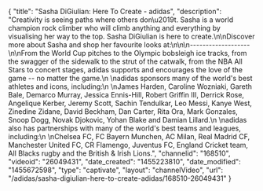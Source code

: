 {
    "title": "Sasha DiGiulian: Here To Create - adidas",
    "description": "Creativity is seeing paths where others don\u2019t. Sasha is a world champion rock climber who will climb anything and everything by visualising her way to the top. Sasha DiGiulian is here to create.\n\nDiscover more about Sasha and shop her favourite looks at:\n\n\n-------------------\n\nFrom the World Cup pitches to the Olympic bobsleigh ice tracks, from the swagger of the sidewalk to the strut of the catwalk, from the NBA All Stars to concert stages, adidas supports and encourages the love of the game -- no matter the game.\n \nadidas sponsors many of the world's best athletes and icons, including:\n \nJames Harden, Caroline Wozniaki, Gareth Bale, Demarco Murray, Jessica Ennis-Hill, Robert Griffin III, Derrick Rose, Angelique Kerber, Jeremy Scott, Sachin Tendulkar, Leo Messi, Kanye West, Zinedine Zidane, David Beckham, Dan Carter, Rita Ora, Mark Gonzales, Snoop Dogg, Novak Djokovic, Yohan Blake and Damian Lillard.\n \nadidas also has partnerships with many of the world's best teams and leagues, including:\n \nChelsea FC, FC Bayern Munchen, AC Milan, Real Madrid CF, Manchester United FC, CR Flamengo, Juventus FC, England Cricket team, All Blacks rugby and the British & Irish Lions.",
    "channelid": "168510",
    "videoid": "26049431",
    "date_created": "1455223810",
    "date_modified": "1455672598",
    "type": "captivate",
    "layout": "channelVideo",
    "url": "\/adidas\/sasha-digiulian-here-to-create-adidas\/168510-26049431"
}